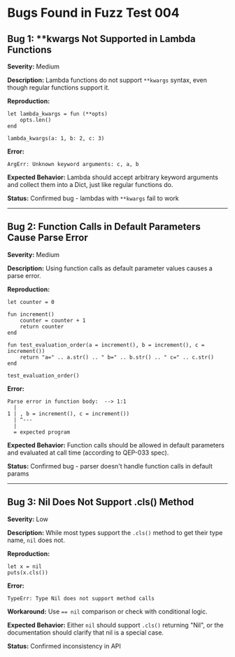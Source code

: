 # Bugs Found in Fuzz Test 004

## Bug 1: **kwargs Not Supported in Lambda Functions

**Severity:** Medium

**Description:** Lambda functions do not support `**kwargs` syntax, even though regular functions support it.

**Reproduction:**
```quest
let lambda_kwargs = fun (**opts)
    opts.len()
end

lambda_kwargs(a: 1, b: 2, c: 3)
```

**Error:**
```
ArgErr: Unknown keyword arguments: c, a, b
```

**Expected Behavior:** Lambda should accept arbitrary keyword arguments and collect them into a Dict, just like regular functions do.

**Status:** Confirmed bug - lambdas with `**kwargs` fail to work

---

## Bug 2: Function Calls in Default Parameters Cause Parse Error

**Severity:** Medium

**Description:** Using function calls as default parameter values causes a parse error.

**Reproduction:**
```quest
let counter = 0

fun increment()
    counter = counter + 1
    return counter
end

fun test_evaluation_order(a = increment(), b = increment(), c = increment())
    return "a=" .. a.str() .. " b=" .. b.str() .. " c=" .. c.str()
end

test_evaluation_order()
```

**Error:**
```
Parse error in function body:  --> 1:1
  |
1 | , b = increment(), c = increment())
  | ^---
  |
  = expected program
```

**Expected Behavior:** Function calls should be allowed in default parameters and evaluated at call time (according to QEP-033 spec).

**Status:** Confirmed bug - parser doesn't handle function calls in default params

---

## Bug 3: Nil Does Not Support .cls() Method

**Severity:** Low

**Description:** While most types support the `.cls()` method to get their type name, `nil` does not.

**Reproduction:**
```quest
let x = nil
puts(x.cls())
```

**Error:**
```
TypeErr: Type Nil does not support method calls
```

**Workaround:** Use `== nil` comparison or check with conditional logic.

**Expected Behavior:** Either `nil` should support `.cls()` returning "Nil", or the documentation should clarify that nil is a special case.

**Status:** Confirmed inconsistency in API
